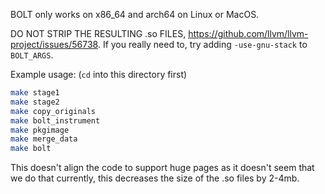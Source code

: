 BOLT only works on x86_64 and arch64 on Linux or MacOS.

DO NOT STRIP THE RESULTING .so FILES, https://github.com/llvm/llvm-project/issues/56738.
If you really need to, try adding `-use-gnu-stack` to `BOLT_ARGS`.

Example usage: (`cd` into this directory first)
```bash
make stage1
make stage2
make copy_originals
make bolt_instrument
make pkgimage
make merge_data
make bolt
```

This doesn't align the code to support huge pages as it doesn't seem that we do that currently, this decreases the size of the .so files by 2-4mb.
